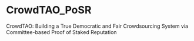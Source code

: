 # CrowdTAO_PoSR
CrowdTAO: Building a True Democratic and Fair Crowdsourcing System via Committee-based Proof of Staked Reputation
